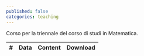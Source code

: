 ```yaml
---
published: false
categories: teaching
---
```

Corso per la triennale del corso di studi in Matematica.

|#|Data|Content|Download|
|---|---|---|---|
